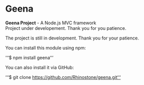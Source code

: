 Geena
=====

<strong>Geena Project</strong> - A Node.js MVC framework
<br/>Project under developement. Thank you for you patience.


The project is still in development. Thank you for your patience.

You can install this module using npm:

‘‘‘$ npm install geena‘‘‘

You can also install it via GitHub:

‘‘‘$ git clone https://github.com/Rhinostone/geena.git‘‘‘